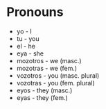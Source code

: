 # Pronouns

* yo       - I
* tu       - you
* el       - he
* eya      - she
* mozotros - we (masc.)
* mozotras - we (fem.)
* vozotros - you (masc. plural)
* vozotras - you (fem. plural)
* eyos     - they (masc.)
* eyas     - they (fem.)




